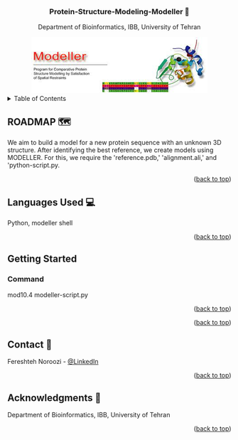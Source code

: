 <!-- Improved compatibility of back to top link: See: https://github.com/othneildrew/Best-README-Template/pull/73 -->
<a name="readme-top"></a>

<!-- PROJECT LOGO -->
<br />
<div align="center">

<h3 align="center">Protein-Structure-Modeling-Modeller 🧬</h3>

  <p align="center">
    Department of Bioinformatics, IBB, University of Tehran
    <br />
  </p>
</div>

<div align="center">
  <img src="LOGO.PNG" alt="Alt text">
</div>

<!-- TABLE OF CONTENTS -->
<details>
  <summary>Table of Contents</summary>
  <ol>
    <li>
      <a href="#about-the-project">Before you begin, make sure you have the FASTA files of your template sequences</a>
      <ul>
    </li>
    <li>
      <a href="#about-the-project">Next, identify the best model to serve as a reference.</a>
      <ul>
    </li>
	<li>
      <a href="#about-the-project">Perform sequence alignment and create an 'alignment.ali' file.</a>
      <ul>
    </li>
  </ol>
</details>

<!-- ABOUT THE PROJECT -->
## ROADMAP 🗺️

We aim to build a model for a new protein sequence with an unknown 3D structure. After identifying the best reference, we create models using MODELLER. For this, we require the 'reference.pdb,' 'alignment.ali,' and 'python-script.py.

<p align="right">(<a href="#readme-top">back to top</a>)</p>

## Languages Used 💻

Python, modeller shell 

<p align="right">(<a href="#readme-top">back to top</a>)</p>

<!-- GETTING STARTED -->
## Getting Started
### Command
mod10.4 modeller-script.py

<p align="right">(<a href="#readme-top">back to top</a>)</p>

<p align="right">(<a href="#readme-top">back to top</a>)</p>

<!-- CONTACT -->
## Contact 📧

Fereshteh Noroozi - [@LinkedIn](https://ir.linkedin.com/in/fereshteh-noroozi-a90886118?original_referer=https%3A%2F%2Fwww.google.com%2F) 

<p align="right">(<a href="#readme-top">back to top</a>)</p>

<!-- ACKNOWLEDGMENTS -->
## Acknowledgments 🙌

Department of Bioinformatics, IBB, University of Tehran

<p align="right">(<a href="#readme-top">back to top</a>)</p>

<!-- MARKDOWN LINKS & IMAGES -->
<!-- https://www.markdownguide.org/basic-syntax/#reference-style-links -->
[contributors-shield]: https://img.shields.io/github/contributors/github_username/repo_name.svg?style=for-the-badge
[contributors-url]: https://github.com/github_username/repo_name/graphs/contributors
[forks-shield]: https://img.shields.io/github/forks/github_username/repo_name.svg?style=for-the-badge
[forks-url]: https://github.com/github_username/repo_name/network/members
[stars-shield]: https://img.shields.io/github/stars/github_username/repo_name.svg?style=for-the-badge
[stars-url]: https://github.com/github_username/repo_name/stargazers
[issues-shield]: https://img.shields.io/github/issues/github_username/repo_name.svg?style=for-the-badge
[issues-url]: https://github.com/github_username/repo_name/issues
[license-shield]: https://img.shields.io/github/license/github_username/repo_name.svg?style=for-the-badge
[license-url]: https://github.com/github_username/repo_name/blob/master/LICENSE.txt
[linkedin-shield]: https://img.shields.io/badge/-LinkedIn-black.svg?style=for-the-badge&logo=linkedin&colorB=555
[linkedin-url]: https://linkedin.com/in/linkedin_username
[product-screenshot]: images/screenshot.png
[Next.js]: https://img.shields.io/badge/next.js-000000?style=for-the-badge&logo=nextdotjs&logoColor=white
[Next-url]: https://nextjs.org/
[React.js]: https://img.shields.io/badge/React-20232A?style=for-the-badge&logo=react&logoColor=61DAFB
[React-url]: https://reactjs.org/
[Vue.js]: https://img.shields.io/badge/Vue.js-35495E?style=for-the-badge&logo=vuedotjs&logoColor=4FC08D
[Vue-url]: https://vuejs.org/
[Angular.io]: https://img.shields.io/badge/Angular-DD0031?style=for-the-badge&logo=angular&logoColor=white
[Angular-url]: https://angular.io/
[Svelte.dev]: https://img.shields.io/badge/Svelte-4A4A55?style=for-the-badge&logo=svelte&logoColor=FF3E00
[Svelte-url]: https://svelte.dev/
[Laravel.com]: https://img.shields.io/badge/Laravel-FF2D20?style=for-the-badge&logo=laravel&logoColor=white
[Laravel-url]: https://laravel.com
[Bootstrap.com]: https://img.shields.io/badge/Bootstrap-563D7C?style=for-the-badge&logo=bootstrap&logoColor=white
[Bootstrap-url]: https://getbootstrap.com
[JQuery.com]: https://img.shields.io/badge/jQuery-0769AD?style=for-the-badge&logo=jquery&logoColor=white
[JQuery-url]: https://jquery.com 
